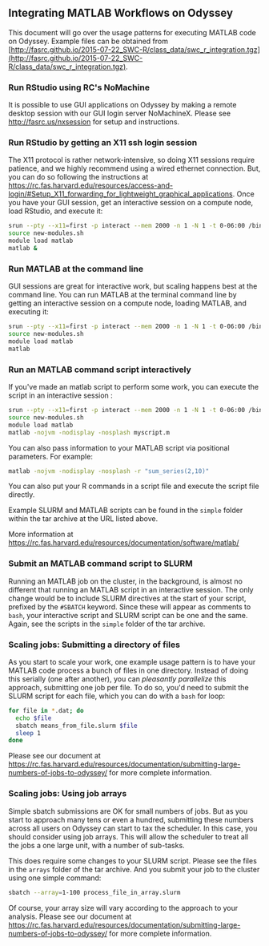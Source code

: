 ## Integrating MATLAB Workflows on Odyssey

This document will go over the usage patterns for executing MATLAB code on Odyssey. Example files can be obtained from [http://fasrc.github.io/2015-07-22_SWC-R/class_data/swc_r_integration.tgz](http://fasrc.github.io/2015-07-22_SWC-R/class_data/swc_r_integration.tgz).

### Run RStudio using RC's NoMachine
It is possible to use GUI applications on Odyssey by making a remote desktop session with our GUI login server NoMachineX. Please see http://fasrc.us/nxsession for setup and instructions.

### Run RStudio by getting an X11 ssh login session
The X11 protocol is rather network-intensive, so doing X11 sessions require patience, and we highly recommend using a wired ethernet connection. But, you can do so following the instructions at https://rc.fas.harvard.edu/resources/access-and-login/#Setup_X11_forwarding_for_lightweight_graphical_applications. Once you have your GUI session, get an interactive session on a compute node, load RStudio, and execute it:

```bash
srun --pty --x11=first -p interact --mem 2000 -n 1 -N 1 -t 0-06:00 /bin/bash
source new-modules.sh
module load matlab
matlab &
```


### Run MATLAB at the command line
GUI sessions are great for interactive work, but scaling happens best at the command line. You can run MATLAB at the terminal command line by getting an interactive session on a compute node, loading MATLAB, and executing it:

```bash
srun --pty --x11=first -p interact --mem 2000 -n 1 -N 1 -t 0-06:00 /bin/bash
source new-modules.sh
module load matlab
matlab
```



### Run an MATLAB command script interactively
If you've made an matlab script to perform some work, you can execute the script in an interactive session :

```bash
srun --pty --x11=first -p interact --mem 2000 -n 1 -N 1 -t 0-06:00 /bin/bash
source new-modules.sh
module load matlab
matlab -nojvm -nodisplay -nosplash myscript.m
```

You can also pass information to your MATLAB script via positional parameters. For example:

```bash
matlab -nojvm -nodisplay -nosplash -r "sum_series(2,10)" 
```
You can also put your R commands in a script file and execute the script file directly.

Example SLURM and MATLAB scripts can be found in the `simple` folder within the tar archive at the URL listed above.

More information at https://rc.fas.harvard.edu/resources/documentation/software/matlab/


### Submit an MATLAB command script to SLURM
Running an MATLAB job on the cluster, in the background, is almost no different that running an MATLAB script in an interactive session. The only change would be to include SLURM directives at the start of your script, prefixed by the `#SBATCH` keyword. Since these will appear as comments to `bash`, your interactive script and SLURM script can be one and the same. Again, see the scripts in the `simple` folder of the tar archive.

### Scaling jobs: Submitting a directory of files
As you start to scale your work, one example usage pattern is to have your MATLAB code process a bunch of files in one directory. Instead of doing this serially (one after another), you can *pleasantly parallelize* this approach, submitting one job per file. To do so, you'd need to submit the SLURM script for each file, which you can do with a `bash` for loop:

```bash
for file in *.dat; do
  echo $file
  sbatch means_from_file.slurm $file
  sleep 1
done
```

Please see our document at https://rc.fas.harvard.edu/resources/documentation/submitting-large-numbers-of-jobs-to-odyssey/ for more complete information.

### Scaling jobs: Using job arrays

Simple sbatch submissions are OK for small numbers of jobs. But as you start to approach many tens or even a hundred, submitting these numbers across all users on Odyssey can start to tax the scheduler. In this case, you should consider using job arrays. This will allow the scheduler to treat all the jobs a one large unit, with a number of sub-tasks.

This does require some changes to your SLURM script. Please see the files in the `arrays` folder of the tar archive. And you submit your job to the cluster using one simple command:

```bash
sbatch --array=1-100 process_file_in_array.slurm
```

Of course, your array size will vary according to the approach to your analysis. Please see our document at https://rc.fas.harvard.edu/resources/documentation/submitting-large-numbers-of-jobs-to-odyssey/ for more complete information.

